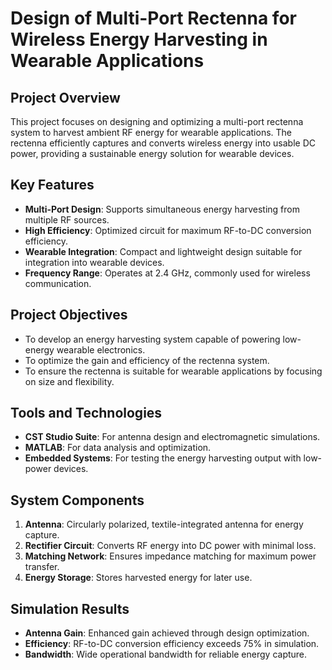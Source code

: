 # Design of Multi-Port Rectenna for Wireless Energy Harvesting in Wearable Applications

## Project Overview
This project focuses on designing and optimizing a multi-port rectenna system to harvest ambient RF energy for wearable applications. The rectenna efficiently captures and converts wireless energy into usable DC power, providing a sustainable energy solution for wearable devices.

## Key Features
- **Multi-Port Design**: Supports simultaneous energy harvesting from multiple RF sources.
- **High Efficiency**: Optimized circuit for maximum RF-to-DC conversion efficiency.
- **Wearable Integration**: Compact and lightweight design suitable for integration into wearable devices.
- **Frequency Range**: Operates at 2.4 GHz, commonly used for wireless communication.

## Project Objectives
- To develop an energy harvesting system capable of powering low-energy wearable electronics.
- To optimize the gain and efficiency of the rectenna system.
- To ensure the rectenna is suitable for wearable applications by focusing on size and flexibility.

## Tools and Technologies
- **CST Studio Suite**: For antenna design and electromagnetic simulations.
- **MATLAB**: For data analysis and optimization.
- **Embedded Systems**: For testing the energy harvesting output with low-power devices.

## System Components
1. **Antenna**: Circularly polarized, textile-integrated antenna for energy capture.
2. **Rectifier Circuit**: Converts RF energy into DC power with minimal loss.
3. **Matching Network**: Ensures impedance matching for maximum power transfer.
4. **Energy Storage**: Stores harvested energy for later use.

## Simulation Results
- **Antenna Gain**: Enhanced gain achieved through design optimization.
- **Efficiency**: RF-to-DC conversion efficiency exceeds 75% in simulation.
- **Bandwidth**: Wide operational bandwidth for reliable energy capture.


